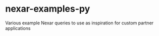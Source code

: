 # nexar-examples-py
Various example Nexar queries to use as inspiration for custom partner applications
